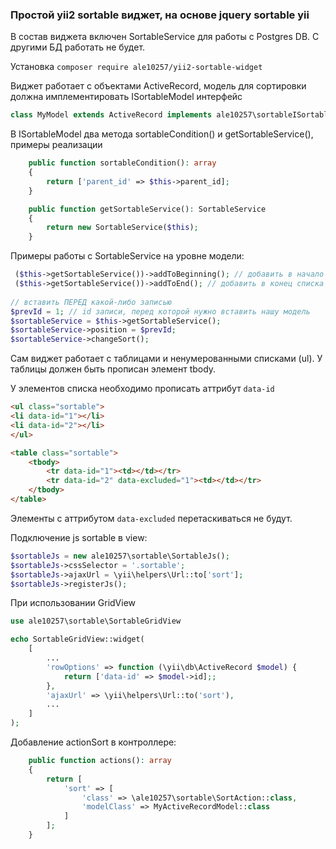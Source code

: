 ### Простой yii2 sortable виджет, на основе jquery sortable yii

В состав виджета включен SortableService для работы с Postgres DB. С другими БД работать не будет.

Установка ```composer require ale10257/yii2-sortable-widget```

Виджет работает с объектами ActiveRecord, модель для сортировки должна имплементировать ISortableModel интерфейс
```php
class MyModel extends ActiveRecord implements ale10257\sortableISortableModel
```

В ISortableModel два метода sortableCondition() и getSortableService(), примеры реализации

```php
    public function sortableCondition(): array
    {
        return ['parent_id' => $this->parent_id];
    }

    public function getSortableService(): SortableService
    {
        return new SortableService($this);
    }
```

Примеры работы с SortableService на уровне модели:

```php
 ($this->getSortableService())->addToBeginning(); // добавить в начало списка
 ($this->getSortableService())->addToEnd(); // добавить в конец списка
 
// вставить ПЕРЕД какой-либо записью
$prevId = 1; // id записи, перед которой нужно вставить нашу модель
$sortableService = $this->getSortableService();
$sortableService->position = $prevId;
$sortableService->changeSort();
```
Сам виджет работает с таблицами и ненумерованными списками (ul). У таблицы должен быть прописан элемент tbody.

У элементов списка необходимо прописать аттрибут ```data-id```

```html
<ul class="sortable">
<li data-id="1"></li>
<li data-id="2"></li>
</ul>

<table class="sortable">
    <tbody>
        <tr data-id="1"><td></td></tr>
        <tr data-id="2" data-excluded="1"><td></td></tr>
    </tbody>
</table>
```
Элементы с аттрибутом ```data-excluded``` перетаскиваться не будут.

Подключение js sortable в view:

```php
$sortableJs = new ale10257\sortable\SortableJs();
$sortableJs->cssSelector = '.sortable';
$sortableJs->ajaxUrl = \yii\helpers\Url::to['sort'];
$sortableJs->registerJs();
```
При использовании GridView

```php
use ale10257\sortable\SortableGridView

echo SortableGridView::widget(
    [
        ...
        'rowOptions' => function (\yii\db\ActiveRecord $model) {
            return ['data-id' => $model->id];;
        },
        'ajaxUrl' => \yii\helpers\Url::to('sort'),
        ...
    ]
);
```
Добавление actionSort в контроллере:

```php
    public function actions(): array
    {
        return [
            'sort' => [
                'class' => \ale10257\sortable\SortAction::class,
                'modelClass' => MyActiveRecordModel::class
            ]
        ];
    }
```
